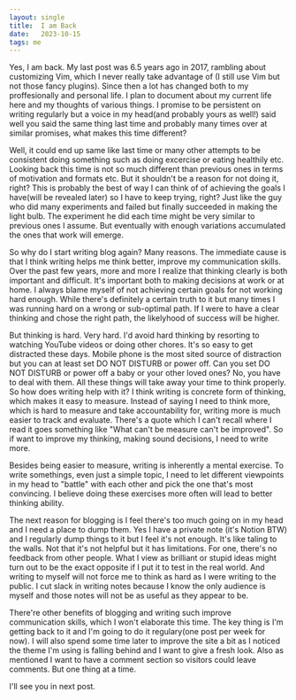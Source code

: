 ```yaml
---
layout: single
title:  I am Back
date:   2023-10-15
tags: me
---
```

Yes, I am back. My last post was 6.5 years ago in 2017, rambling about customizing Vim, which I never really take advantage of (I still use Vim but not those fancy plugins). Since then a lot has changed both to my proffesionally and personal life. I plan to document about my current life here and my thoughts of various things. I promise to be persistent on writing regularly but a voice in my head(and probably yours as well!) said well you said the same thing last time and probably many times over at similar promises, what makes this time different?

Well, it could end up same like last time or many other attempts to be consistent doing something such as doing excercise or eating healthily etc. Looking back this time is not so much different than previous ones in terms of motivation and formats etc. But it shouldn't be a reason for not doing it, right? This is probably the best of way I can think of of achieving the goals I have(will be revealed later) so I have to keep trying, right? Just like the guy who did many experiments and failed but finally succeeded in making the light bulb. The experiment he did each time might be very similar to previous ones I assume. But eventually with enough variations accumulated the ones that work will emerge.

So why do I start writing blog again? Many reasons. The immediate cause is that I think writing helps me think better, improve my communication skills. Over the past few years, more and more I realize that thinking clearly is both important and difficult. It's important both to making decisions at work or at home. I always blame myself of not achieving certain goals for not working hard enough. While there's definitely a certain truth to it but many times I was running hard on a wrong or sub-optimal path. If I were to have a clear thinking and chose the right path, the likelyhood of success will be higher.

But thinking is hard. Very hard. I'd avoid hard thinking by resorting to watching YouTube videos or doing other chores. It's so easy to get distracted these days. Mobile phone is the most sited source of distraction but you can at least set DO NOT DISTURB or power off. Can you set DO NOT DISTURB or power off a baby or your other loved ones? No, you have to deal with them. All these things will take away your time to think properly. So how does writing help with it? I think writing is concrete form of thinking, which makes it easy to measure. Instead of saying I need to think more, which is hard to measure and take accountability for, writing more is much easier to track and evaluate. There's a quote which I can't recall where I read it goes something like "What can't be measure can't be improved". So if want to improve my thinking, making sound decisions, I need to write more.

Besides being easier to measure, writing is inherently a mental exercise. To write somethings, even just a simple topic, I need to let different viewpoints in my head to "battle" with each other and pick the one that's most convincing. I believe doing these exercises more often will lead to better thinking ability.

The next reason for blogging is I feel there's too much going on in my head and I need a place to dump them. Yes I have a private note (it's Notion BTW) and I regularly dump things to it but I feel it's not enough. It's like taling to the walls. Not that it's not helpful but it has limitations. For one, there's no feedback from other people. What I view as brilliant or stupid ideas might turn out to be the exact opposite if I put it to test in the real world. And writing to myself will not force me to think as hard as I were writing to the public. I cut slack in writing notes because I know the only audience is myself and those notes will not be as useful as they appear to be.

There're other benefits of blogging and writing such improve communication skills, which I won't elaborate this time. The key thing is I'm getting back to it and I'm going to do it regulary(one post per week for now). I will also spend some time later to improve the site a bit as I noticed the theme I'm using is falling behind and I want to give a fresh look. Also as mentioned I want to have a comment section so visitors could leave comments. But one thing at a time.

I'll see you in next post.
